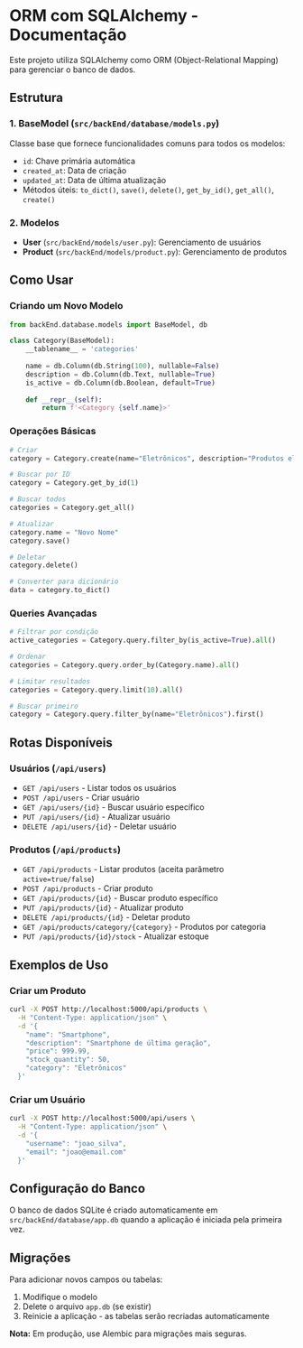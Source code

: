 # ORM com SQLAlchemy - Documentação

Este projeto utiliza SQLAlchemy como ORM (Object-Relational Mapping) para gerenciar o banco de dados.

## Estrutura

### 1. **BaseModel** (`src/backEnd/database/models.py`)
Classe base que fornece funcionalidades comuns para todos os modelos:
- `id`: Chave primária automática
- `created_at`: Data de criação
- `updated_at`: Data de última atualização
- Métodos úteis: `to_dict()`, `save()`, `delete()`, `get_by_id()`, `get_all()`, `create()`

### 2. **Modelos**
- **User** (`src/backEnd/models/user.py`): Gerenciamento de usuários
- **Product** (`src/backEnd/models/product.py`): Gerenciamento de produtos

## Como Usar

### Criando um Novo Modelo

```python
from backEnd.database.models import BaseModel, db

class Category(BaseModel):
    __tablename__ = 'categories'
    
    name = db.Column(db.String(100), nullable=False)
    description = db.Column(db.Text, nullable=True)
    is_active = db.Column(db.Boolean, default=True)
    
    def __repr__(self):
        return f'<Category {self.name}>'
```

### Operações Básicas

```python
# Criar
category = Category.create(name="Eletrônicos", description="Produtos eletrônicos")

# Buscar por ID
category = Category.get_by_id(1)

# Buscar todos
categories = Category.get_all()

# Atualizar
category.name = "Novo Nome"
category.save()

# Deletar
category.delete()

# Converter para dicionário
data = category.to_dict()
```

### Queries Avançadas

```python
# Filtrar por condição
active_categories = Category.query.filter_by(is_active=True).all()

# Ordenar
categories = Category.query.order_by(Category.name).all()

# Limitar resultados
categories = Category.query.limit(10).all()

# Buscar primeiro
category = Category.query.filter_by(name="Eletrônicos").first()
```

## Rotas Disponíveis

### Usuários (`/api/users`)
- `GET /api/users` - Listar todos os usuários
- `POST /api/users` - Criar usuário
- `GET /api/users/{id}` - Buscar usuário específico
- `PUT /api/users/{id}` - Atualizar usuário
- `DELETE /api/users/{id}` - Deletar usuário

### Produtos (`/api/products`)
- `GET /api/products` - Listar produtos (aceita parâmetro `active=true/false`)
- `POST /api/products` - Criar produto
- `GET /api/products/{id}` - Buscar produto específico
- `PUT /api/products/{id}` - Atualizar produto
- `DELETE /api/products/{id}` - Deletar produto
- `GET /api/products/category/{category}` - Produtos por categoria
- `PUT /api/products/{id}/stock` - Atualizar estoque

## Exemplos de Uso

### Criar um Produto
```bash
curl -X POST http://localhost:5000/api/products \
  -H "Content-Type: application/json" \
  -d '{
    "name": "Smartphone",
    "description": "Smartphone de última geração",
    "price": 999.99,
    "stock_quantity": 50,
    "category": "Eletrônicos"
  }'
```

### Criar um Usuário
```bash
curl -X POST http://localhost:5000/api/users \
  -H "Content-Type: application/json" \
  -d '{
    "username": "joao_silva",
    "email": "joao@email.com"
  }'
```

## Configuração do Banco

O banco de dados SQLite é criado automaticamente em `src/backEnd/database/app.db` quando a aplicação é iniciada pela primeira vez.

## Migrações

Para adicionar novos campos ou tabelas:
1. Modifique o modelo
2. Delete o arquivo `app.db` (se existir)
3. Reinicie a aplicação - as tabelas serão recriadas automaticamente

**Nota:** Em produção, use Alembic para migrações mais seguras.
